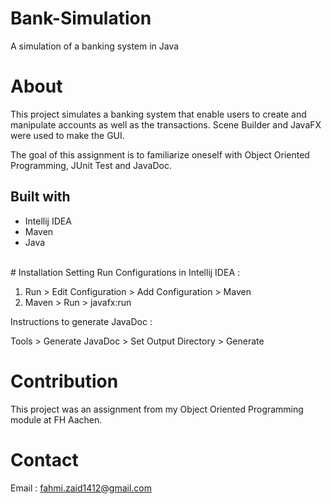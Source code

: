 # Bank-Simulation
A simulation of a banking system in Java

# About

This project simulates a banking system that enable users to create and manipulate accounts as well as the transactions.
Scene Builder and JavaFX were used to make the GUI.

The goal of this assignment is to familiarize oneself with Object Oriented Programming, JUnit Test and JavaDoc.
<br>

## Built with

* Intellij IDEA
* Maven
* Java
<br>
# Installation
Setting Run Configurations in Intellij IDEA :

1. Run > Edit Configuration > Add Configuration > Maven
2. Maven > Run > javafx:run

Instructions to generate JavaDoc :

Tools > Generate JavaDoc > Set Output Directory > Generate

# Contribution
This project was an assignment from my Object Oriented Programming module at FH Aachen.

# Contact

Email : fahmi.zaid1412@gmail.com
